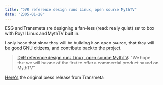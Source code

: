 ```yaml
---
title: "DVR reference design runs Linux, open source MythTV"
date: "2005-01-28"
---
```


ESG and Transmeta are designing a fan-less (read: really quiet) set to box with Royal Linux and MythTV built in.  
  
I only hope that since they will be building it on open source, that they will be good GNU citizens, and contribute back to the project.  
  

> [DVR reference design runs Linux, open source MythTV](http://www.linuxdevices.com/news/NS8988852470.html): "We hope that we will be one of the first to offer a commercial product based on MythTV"  

  
[Here's](http://investor.transmeta.com/ReleaseDetail.cfm?ReleaseID=152077) the original press release from Transmeta
